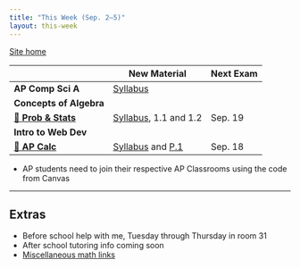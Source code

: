 ```yaml
---
title: "This Week (Sep. 2–5)"
layout: this-week
---
```


[Site home](./)

|                                               | New Material                                                                                       | Next Exam |
| --------------------------------------------- | -------------------------------------------------------------------------------------------------- | --------- |
| **AP Comp Sci A**                             | [Syllabus](./syllabi/ap-csa.md)                                                           |           |
| **Concepts of Algebra**                       |                                                                                                    |           |
| [**📝 Prob & Stats**](./statistics-open-stax/) | [Syllabus](./syllabi/prob-and-stats.md), 1.1 and 1.2                                      | Sep. 19   |
| **Intro to Web Dev**                          |                                                                                                    |           |
| [**📝 AP Calc**](./calc-for-ap-larson/)        | [Syllabus](./syllabi/ap-calc.md) and [P.1](./calc-for-ap-larson/0.1-graphs-and-models.md) | Sep. 18   |

- AP students need to join their respective AP Classrooms using the code from Canvas

---

## Extras

- Before school help with me, Tuesday through Thursday in room 31
- After school tutoring info coming soon
- [Miscellaneous math links](./misc/math-links.md)